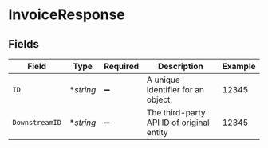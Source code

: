 # InvoiceResponse


## Fields

| Field                                     | Type                                      | Required                                  | Description                               | Example                                   |
| ----------------------------------------- | ----------------------------------------- | ----------------------------------------- | ----------------------------------------- | ----------------------------------------- |
| `ID`                                      | **string*                                 | :heavy_minus_sign:                        | A unique identifier for an object.        | 12345                                     |
| `DownstreamID`                            | **string*                                 | :heavy_minus_sign:                        | The third-party API ID of original entity | 12345                                     |